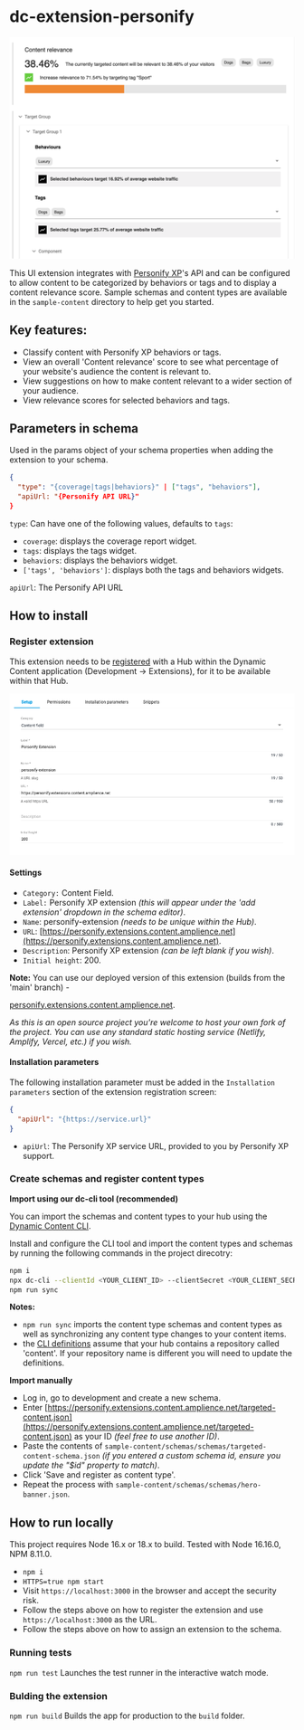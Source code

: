 # dc-extension-personify

![In Action](media/screenshot.png)

This UI extension integrates with [Personify XP](https://personifyxp.com/)'s API and can be configured to allow content to be categorized by behaviors or tags and to display a content relevance score. Sample schemas and content types are available in the `sample-content` directory to help get you started.

## Key features:

- Classify content with Personify XP behaviors or tags.
- View an overall 'Content relevance' score to see what percentage of your website's audience the content is relevant to.
- View suggestions on how to make content relevant to a wider section of your audience.
- View relevance scores for selected behaviors and tags.

## Parameters in schema

Used in the params object of your schema properties when adding the extension to your schema.

```json
{
  "type": "{coverage|tags|behaviors}" | ["tags", "behaviors"],
  "apiUrl: "{Personify API URL}"
}
```

`type`: Can have one of the following values, defaults to `tags`:

- `coverage`: displays the coverage report widget.
- `tags`: displays the tags widget.
- `behaviors`: displays the behaviors widget.
- `['tags', 'behaviors']`: displays both the tags and behaviors widgets.

`apiUrl`: The Personify API URL

## How to install

### Register extension

This extension needs to be [registered](https://amplience.com/docs/development/registeringextensions.html) with a Hub within the Dynamic Content application (Development -> Extensions), for it to be available within that Hub.

![Settings](media/settings.png)

#### Settings

- `Category:` Content Field.
- `Label:` Personify XP extension _(this will appear under the 'add extension' dropdown in the schema editor)_.
- `Name`: personify-extension _(needs to be unique within the Hub)_.
- `URL`: [https://personify.extensions.content.amplience.net](https://personify.extensions.content.amplience.net).
- `Description`: Personify XP extension _(can be left blank if you wish)_.
- `Initial height`: 200.

**Note:** You can use our deployed version of this extension (builds from the 'main' branch) -

[personify.extensions.content.amplience.net](https://personify.extensions.content.amplience.net).

_As this is an open source project you're welcome to host your own fork of the project. You can use any standard static hosting service (Netlify, Amplify, Vercel, etc.) if you wish._

#### Installation parameters

The following installation parameter must be added in the `Installation parameters` section of the extension registration screen:

```json
{
  "apiUrl": "{https://service.url}"
}
```

- `apiUrl`: The Personify XP service URL, provided to you by Personify XP support.

### Create schemas and register content types

**Import using our dc-cli tool (recommended)**

You can import the schemas and content types to your hub using the [Dynamic Content CLI](https://github.com/amplience/dc-cli/blob/master/IMPORT_USAGE.md).

Install and configure the CLI tool and import the content types and schemas by running the following commands in the project direcotry:

```bash
npm i
npx dc-cli --clientId <YOUR_CLIENT_ID> --clientSecret <YOUR_CLIENT_SECRET> --hubId <YOUR_HUB_ID> configure
npm run sync
```

**Notes:**

- `npm run sync` imports the content type schemas and content types as well as synchronizing any content type changes to your content items.
- the [CLI definitions](https://github.com/amplience/dc-extension-personify/tree/main/sample-content) assume that your hub contains a repository called 'content'. If your repository name is different you will need to update the definitions.

**Import manually**

- Log in, go to development and create a new schema.
- Enter [https://personify.extensions.content.amplience.net/targeted-content.json](https://personify.extensions.content.amplience.net/targeted-content.json) as your ID _(feel free to use another ID)_.
- Paste the contents of `sample-content/schemas/schemas/targeted-content-schema.json` _(if you entered a custom schema id, ensure you update the "$id" property to match)_.
- Click 'Save and register as content type'.
- Repeat the process with `sample-content/schemas/schemas/hero-banner.json`.

## How to run locally

This project requires Node 16.x or 18.x to build. Tested with Node 16.16.0, NPM 8.11.0.

- `npm i`
- `HTTPS=true npm start`
- Visit `https://localhost:3000` in the browser and accept the security risk.
- Follow the steps above on how to register the extension and use `https://localhost:3000` as the URL.
- Follow the steps above on how to assign an extension to the schema.

### Running tests

`npm run test` Launches the test runner in the interactive watch mode.

### Bulding the extension

`npm run build` Builds the app for production to the `build` folder.
